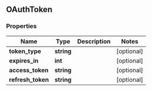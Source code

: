 ## OAuthToken

### Properties
Name | Type | Description | Notes
------------ | ------------- | ------------- | -------------
**token_type** | **string** |  | [optional] 
**expires_in** | **int** |  | [optional] 
**access_token** | **string** |  | [optional] 
**refresh_token** | **string** |  | [optional] 


